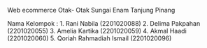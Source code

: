 Web ecommerce Otak- Otak Sungai Enam Tanjung Pinang 

Nama Kelompok : 1. Rani Nabila (2201020088)
                2. Delima Pakpahan (2201020055)
                3. Amelia Kartika (2201020059)
                4. Akmal Haadi (2201020060)
                5. Qoriah Rahmadiah Ismail (2201020096)
